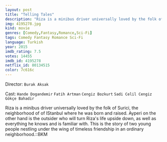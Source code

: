 ```yaml
---
layout: post
title: "Telling Tales"
description: "Riza is a minibus driver universally loved by the folk of Surici, the neighborhood of of IStanbul where he was born and raised. Ayperi on the other hand is the outsider who will turn Riza's life upside down, as well as everything he knows and is familiar with. This is the story of two young people nestling under the wing of timeless friendship in an ordinary neighborhood..."
img: 4195278.jpg
kind: movie
genres: [Comedy,Fantasy,Romance,Sci-Fi]
tags: Comedy Fantasy Romance Sci-Fi 
language: Turkish
year: 2015
imdb_rating: 7.5
votes: 14455
imdb_id: 4195278
netflix_id: 80134515
color: 7c616c
---
```

Director: `Burak Aksak`  

Cast: `Hande Dogandemir` `Fatih Artman` `Cengiz Bozkurt` `Sadi Celil Cengiz` `Gökçe Bahadir` 

Riza is a minibus driver universally loved by the folk of Surici, the neighborhood of of IStanbul where he was born and raised. Ayperi on the other hand is the outsider who will turn Riza's life upside down, as well as everything he knows and is familiar with. This is the story of two young people nestling under the wing of timeless friendship in an ordinary neighborhood.::BKM